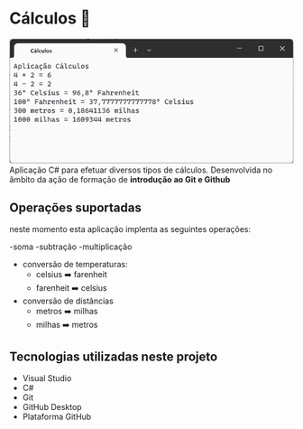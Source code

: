 # Cálculos :1234:

![Aplicação Cálculos](aplicacao-calculos.png)
Aplicação C# para efetuar diversos tipos de cálculos.
Desenvolvida no âmbito da ação de formação de **introdução ao Git e Github**

## Operações suportadas

neste momento esta aplicação implenta as seguintes operações:

-soma
-subtração
-multiplicação
- conversão de temperaturas:
    - celsius :arrow_right: farenheit
    - farenheit :arrow_right: celsius
- conversão de distâncias
    - metros :arrow_right: milhas  
    - milhas :arrow_right: metros   

## Tecnologias utilizadas  neste projeto

- Visual Studio
- C#
- Git
- GitHub Desktop
- Plataforma GitHub
